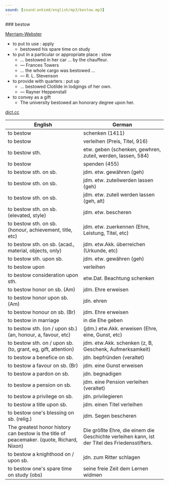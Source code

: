 ```yaml
---
sound: [sound:ankimd/english/mp3/bestow.mp3]
---
```


\### bestow

[Merriam-Webster](https://www.merriam-webster.com/dictionary/bestow)

- to put to use : apply
    - bestowed his spare time on study
- to put in a particular or appropriate place : stow
    - … bestowed in her car … by the chauffeur.
    - — Frances Towers
    - … the whole cargo was bestowed …
    - — R. L. Stevenson
- to provide with quarters : put up
    - … bestowed Clotilde in lodgings of her own.
    - — Rayner Heppenstall
- to convey as a gift
    - The university bestowed an honorary degree upon her.

[dict.cc](https://www.dict.cc/bestow)

| English        | German       |
| -------------- | ------------ |
| to bestow | schenken (1411) |
| to bestow | verleihen (Preis, Titel, 916) |
| to bestow sth. | etw. geben (schenken, gewhren, zuteil, werden, lassen, 584) |
| to bestow | spenden (455) |
| to bestow sth. on sb. | jdm. etw. gewähren (geh) |
| to bestow sth. on sb. | jdm. etw. zuteilwerden lassen (geh) |
| to bestow sth. on sb. | jdm. etw. zuteil werden lassen (geh, alt) |
| to bestow sth. on sb. (elevated, style) | jdm. etw. bescheren |
| to bestow sth. on sb. (honour, achievement, title, etc) | jdm. etw. zuerkennen (Ehre, Leistung, Titel, etc) |
| to bestow sth. on sb. (acad., material, objects, only) | jdm. etw.Akk. überreichen (Urkunde, etc) |
| to bestow sth. upon sb. | jdm. etw. gewähren (geh) |
| to bestow upon | verleihen |
| to bestow consideration upon sth. | etw.Dat. Beachtung schenken |
| to bestow honor on sb. (Am) | jdm. Ehre erweisen |
| to bestow honor upon sb. (Am) | jdn. ehren |
| to bestow honour on sb. (Br) | jdm. Ehre erweisen |
| to bestow in marriage | in die Ehe geben |
| to bestow sth. (on / upon sb.) (an, honour, a, favour, etc) | (jdm.) etw.Akk. erweisen (Ehre, eine, Gunst, etc) |
| to bestow sth. on / upon sb. (to, grant, eg, gift, attention) | jdm. etw.Akk. schenken (z, B, Geschenk, Aufmerksamkeit) |
| to bestow a benefice on sb. | jdn. bepfründen (veraltet) |
| to bestow a favour on sb. (Br) | jdm. eine Gunst erweisen |
| to bestow a pardon on sb. | jdn. begnadigen |
| to bestow a pension on sb. | jdm. eine Pension verleihen (veraltet) |
| to bestow a privilege on sb. | jdn. privilegieren |
| to bestow a title upon sb. | jdm. einen Titel verleihen |
| to bestow one's blessing on sb. (relig.) | jdm. Segen bescheren |
| The greatest honor history can bestow is the title of peacemaker. (quote, Richard, Nixon) | Die größte Ehre, die einem die Geschichte verleihen kann, ist der Titel des Friedensstifters. |
| to bestow a knighthood on / upon sb. | jdn. zum Ritter schlagen |
| to bestow one's spare time on study (obs) | seine freie Zeit dem Lernen widmen |
